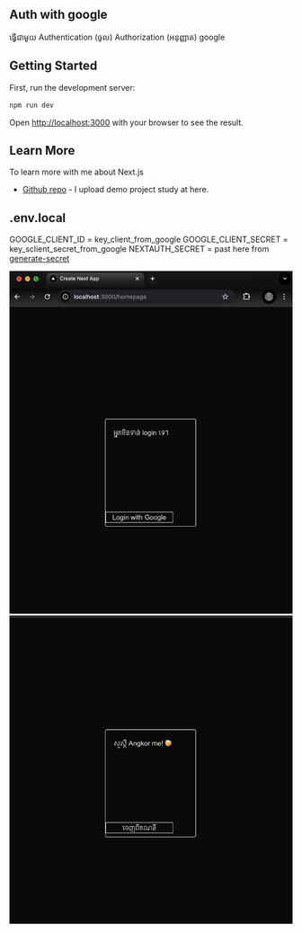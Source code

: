 ## Auth with google
ធ្វើជាមួយ Authentication (ចូល)  Authorization (អនុញ្ញាត) google

## Getting Started

First, run the development server:

```bash
npm run dev
```

Open [http://localhost:3000](http://localhost:3000) with your browser to see the result.


## Learn More
To learn more with me about Next.js 
- [Github repo](https://github.com/Dulkh91/next_js_study_demo) - I upload demo project study at here.


## .env.local
GOOGLE_CLIENT_ID = key_client_from_google
GOOGLE_CLIENT_SECRET = key_sclient_secret_from_google
NEXTAUTH_SECRET = past here from [generate-secret](https://generate-secret.vercel.app/32)

![alt](./public/image/login.png)
![alt](./public/image/logout.png)

